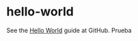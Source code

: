 # hello-world
See the [Hello World](https://guides.github.com/activities/hello-world/) guide at GitHub.
Prueba
